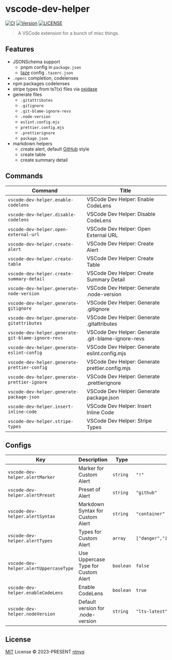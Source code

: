 # vscode-dev-helper

[![CI](https://github.com/ntnyq/vscode-dev-helper/workflows/CI/badge.svg)](https://github.com/ntnyq/vscode-dev-helper/actions)
[![Version](https://img.shields.io/visual-studio-marketplace/v/ntnyq.vscode-dev-helper)](https://marketplace.visualstudio.com/items/ntnyq.vscode-dev-helper)
[![LICENSE](https://img.shields.io/github/license/ntnyq/vscode-dev-helper.svg)](https://github.com/ntnyq/vscode-dev-helper/blob/main/LICENSE)

> A VSCode extension for a bunch of misc things.

## Features

- JSONSchema support
  - pnpm config in `package.json`
  - [taze](https://github.com/antfu-collective/taze) config `.tazerc.json`
- `.npmrc` completion, codelenses
- npm packages codelenses
- stripe types from ts?(x) files via [oxidase](https://github.com/branchseer/oxidase)
- generate files
  - `.gitattributes`
  - `.gitignore`
  - `.git-blame-ignore-revs`
  - `.node-version`
  - `eslint.config.mjs`
  - `prettier.config.mjs`
  - `.prettierignore`
  - `package.json`
- markdown helpers
  - create alert, default [GitHub](https://github.com/orgs/community/discussions/16925) style
  - create table
  - create summary detail

## Commands

<!-- commands -->

| Command                                            | Title                                              |
| -------------------------------------------------- | -------------------------------------------------- |
| `vscode-dev-helper.enable-codelens`                | VSCode Dev Helper: Enable CodeLens                 |
| `vscode-dev-helper.disable-codelens`               | VSCode Dev Helper: Disable CodeLens                |
| `vscode-dev-helper.open-external-url`              | VSCode Dev Helper: Open External URL               |
| `vscode-dev-helper.create-alert`                   | VSCode Dev Helper: Create Alert                    |
| `vscode-dev-helper.create-table`                   | VSCode Dev Helper: Create Table                    |
| `vscode-dev-helper.create-summary-detail`          | VSCode Dev Helper: Create Summary Detail           |
| `vscode-dev-helper.generate-node-version`          | VSCode Dev Helper: Generate .node-version          |
| `vscode-dev-helper.generate-gitignore`             | VSCode Dev Helper: Generate .gitignore             |
| `vscode-dev-helper.generate-gitattributes`         | VSCode Dev Helper: Generate .gitattributes         |
| `vscode-dev-helper.generate-git-blame-ignore-revs` | VSCode Dev Helper: Generate .git-blame-ignore-revs |
| `vscode-dev-helper.generate-eslint-config`         | VSCode Dev Helper: Generate eslint.config.mjs      |
| `vscode-dev-helper.generate-prettier-config`       | VSCode Dev Helper: Generate prettier.config.mjs    |
| `vscode-dev-helper.generate-prettier-ignore`       | VSCode Dev Helper: Generate .prettierignore        |
| `vscode-dev-helper.generate-package-json`          | VSCode Dev Helper: Generate package.json           |
| `vscode-dev-helper.insert-inline-code`             | VSCode Dev Helper: Insert Inline Code              |
| `vscode-dev-helper.stripe-types`                   | VSCode Dev Helper: Stripe Types                    |

<!-- commands -->

## Configs

<!-- configs -->

| Key                                    | Description                         | Type      | Default                                       |
| -------------------------------------- | ----------------------------------- | --------- | --------------------------------------------- |
| `vscode-dev-helper.alertMarker`        | Marker for Custom Alert             | `string`  | `"!"`                                         |
| `vscode-dev-helper.alertPreset`        | Preset of Alert                     | `string`  | `"github"`                                    |
| `vscode-dev-helper.alertSyntax`        | Markdown Syntax for Custom Alert    | `string`  | `"container"`                                 |
| `vscode-dev-helper.alertTypes`         | Types for Custom Alert              | `array`   | `["danger","info","success","tip","warning"]` |
| `vscode-dev-helper.alertUppercaseType` | Use Uppercase Type for Custom Alert | `boolean` | `false`                                       |
| `vscode-dev-helper.enableCodeLens`     | Enable CodeLens                     | `boolean` | `true`                                        |
| `vscode-dev-helper.nodeVersion`        | Default version for .node-version   | `string`  | `"lts-latest"`                                |

<!-- configs -->

## License

[MIT](./LICENSE) License © 2023-PRESENT [ntnyq](https://github.com/ntnyq)
